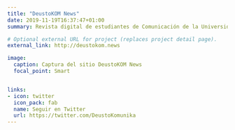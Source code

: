 ```yaml
---
title: "DeustoKOM News"
date: 2019-11-19T16:37:47+01:00
summary: Revista digital de estudiantes de Comunicación de la Universidad de Deusto.

# Optional external URL for project (replaces project detail page).
external_link: http://deustokom.news

image:
  caption: Captura del sitio DeustoKOM News
  focal_point: Smart


links:
- icon: twitter
  icon_pack: fab
  name: Seguir en Twitter
  url: https://twitter.com/DeustoKomunika
---
```


